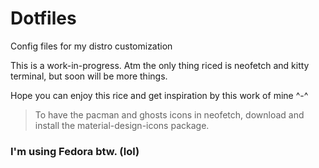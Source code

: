 # Dotfiles
Config files for my distro customization

This is a work-in-progress. Atm the only thing riced is neofetch and kitty terminal, but soon will be more things.

Hope you can enjoy this rice and get inspiration by this work of mine ^-^

> To have the pacman and ghosts icons in neofetch, download and install the material-design-icons package.

### I'm using Fedora btw. (lol)
